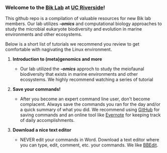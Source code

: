 ### Welcome to the [Bik Lab](https://biklab.github.io/) at [UC Riverside](http://www.ucr.edu/)!

This github repo is a compilation of valuable resources for new Bik lab members. Our lab utilizes ***-omics*** and computational biology approaches to study the microbial eukaryote biodiversity and evolution in marine environments and other ecosystems. 

Below is a short list of tutorials we recommend you review to get comfortable with nagivating the Linux environment. 

1. **Introduction to (meta)genomics and more**
	* Our lab utilized the ***-omics*** approch to study the meiofaunal biodiversity that exists in marine environments and other ecosystems. We highly recommend watching a series of tutorial  

2. **Save your commands!**
	* After you become an expert command line user, don't become complacent. Always save the commands you ran for the day and/or a quick summary of what you did. We recommend using [GitHub](https://github.com/) for saving commands and an online tool like [Evernote](https://evernote.com/) for keeping track of daily accomplishments.
	
3. **Download a nice text editor**
	* NEVER edit your commands in Word. Download a text editor where you can type, edit, comment, etc. your commands. We like [BBEdit](http://www.barebones.com/products/bbedit/).

 
